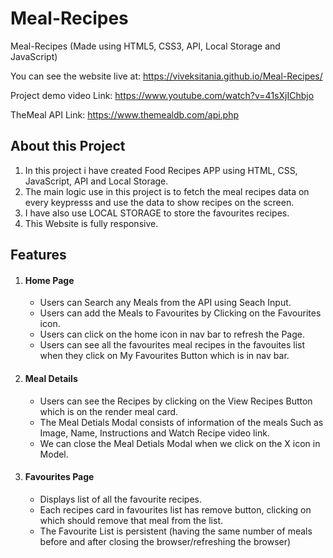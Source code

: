 # Meal-Recipes

Meal-Recipes (Made using HTML5, CSS3, API, Local Storage and JavaScript)

You can see the website live at: https://viveksitania.github.io/Meal-Recipes/

Project demo video Link: https://www.youtube.com/watch?v=41sXjIChbjo

TheMeal API Link: https://www.themealdb.com/api.php

## About this Project

  1. In this project i have created Food Recipes APP using HTML, CSS, JavaScript, API and Local Storage.
  2. The main logic use in this project is to fetch the meal recipes data on every keypresss and use the data to show recipes on the screen.
  3. I have also use LOCAL STORAGE to store the favourites recipes.
  4. This Website is fully responsive.
  
## Features

  1. #### Home Page
      - Users can Search any Meals from the API using Seach Input.
      - Users can add the Meals to Favourites by Clicking on the Favourites icon.
      - Users can click on the home icon in nav bar to refresh the Page.
      - Users can see all the favourites meal recipes in the favouites list when they click on My Favourites Button which is in nav bar. 
      
  2. #### Meal Details
       - Users can see the Recipes by clicking on the View Recipes Button which is on the render meal card.
       - The Meal Detials Modal consists of information of the meals Such as Image, Name, Instructions and Watch Recipe video link.
       - We can close the Meal Detials Modal when we click on the X icon in Model.
       
  3. #### Favourites Page
       - Displays list of all the favourite recipes.
       - Each recipes card in favourites list has remove button, clicking on which should remove that meal from the list.
       - The Favourite List is persistent (having the same number of meals before and after closing the browser/refreshing the browser)

